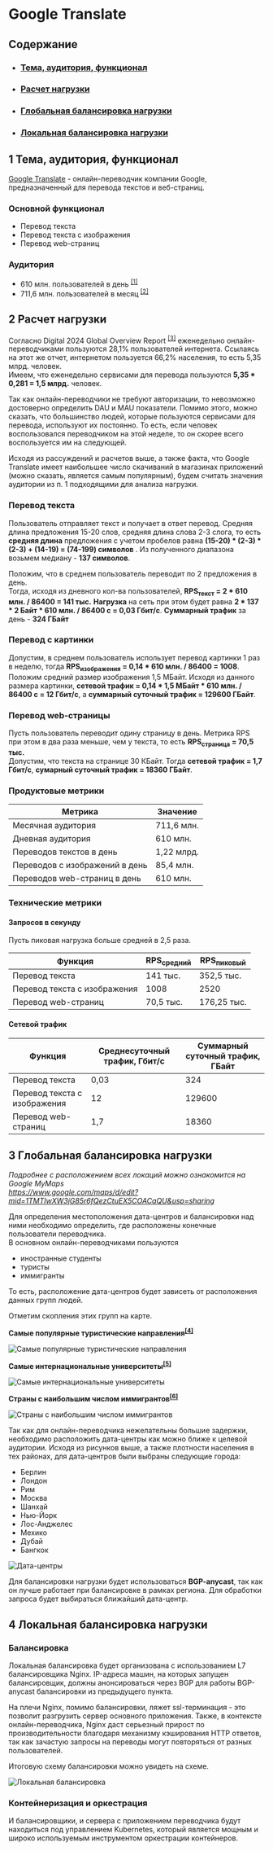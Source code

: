 # Google Translate

## Содержание

- ### [Тема, аудитория, функционал](#1-тема-аудитория-функционал)
- ### [Расчет нагрузки](#2-расчет-нагрузки)
- ### [Глобальная балансировка нагрузки](#3-глобальная-балансировка-нагрузки)
- ### [Локальная балансировка нагрузки](#4-локальная-балансировка-нагрузки)

## 1 Тема, аудитория, функционал

[Google Translate](https://translate.google.com/) - онлайн-переводчик компании Google, предназначенный для перевода текстов и веб-страниц.

### Основной функционал

- Перевод текста
- Перевод текста с изображения
- Перевод web-страниц

### Аудитория

- 610 млн. пользователей в день <sup>[\[1\]](https://en.wikipedia.org/wiki/Google_Translate)</sup>
- 711,6 млн. пользователей в месяц <sup>[\[2\]](https://pro.similarweb.com/#/digitalsuite/websiteanalysis/overview/website-performance/*/999/1m?webSource=Total&key=translate.google.com)</sup>

## 2 Расчет нагрузки

Согласно Digital 2024 Global Overview Report <sup>[\[3\]](https://datareportal.com/reports/digital-2024-global-overview-report)</sup> еженедельно онлайн-переводчиками пользуются 28,1% пользователей интернета. Ссылаясь на этот же отчет, интернетом пользуется 66,2% населения, то есть 5,35 млрд. человек.  
Имеем, что еженедельно сервисами для перевода пользуются **5,35 \* 0,281 = 1,5 млрд.** человек.

Так как онлайн-переводчики не требуют авторизации, то невозможно достоверно определить DAU и MAU показатели. Помимо этого, можно сказать, что большинство людей, которые пользуются сервисами для перевода, используют их постоянно. То есть, если человек воспользовался переводчиком на этой неделе, то он скорее всего воспользуется им на следующей.

Исходя из рассуждений и расчетов выше, а также факта, что Google Translate имеет наибольшее число скачиваний в магазинах приложений (можно сказать, является самым популярным), будем считать значения аудитории из п. 1 подходящими для анализа нагрузки.

### Перевод текста

Пользователь отправляет текст и получает в ответ перевод. Средняя длина предложения 15-20 слов, средняя длина слова 2-3 слога, то есть **средняя длина** предложения с учетом пробелов равна **(15-20) \* (2-3) \* (2-3) + (14-19) = (74-199) символов** . Из полученного диапазона возьмем медиану - **137 символов**.

Положим, что в среднем пользователь переводит по 2 предложения в день.  
Тогда, исходя из дневного кол-ва пользователей, **RPS<sub>текст</sub> = 2 \* 610 млн. / 86400 = 141 тыс.** **Нагрузка** на сеть при этом будет равна **2 \* 137 \* 2 Байт \* 610 млн. / 86400 c = 0,03 Гбит/c**. **Суммарный трафик** за день - **324 ГБайт**

### Перевод с картинки

Допустим, в среднем пользователь использует перевод картинки 1 раз в неделю, тогда **RPS<sub>изображения</sub> = 0,14 \* 610 млн. / 86400 = 1008**.  
Положим средний размер изображения 1,5 МБайт. Исходя из данного размера картинки, **сетевой трафик = 0,14 \* 1,5 МБайт \* 610 млн. / 86400 с = 12 Гбит/c**, а **суммарный суточный трафик = 129600 ГБайт**.

### Перевод web-страницы

Пусть пользователь переводит одину страницу в день. Метрика RPS при этом в два раза меньше, чем у текста, то есть **RPS<sub>страница</sub> = 70,5 тыс.**  
Допустим, что текста на странице 30 КБайт. Тогда **сетевой трафик = 1,7 Гбит/c**, **сумарный суточный трафик = 18360 ГБайт**.

### Продуктовые метрики

| Метрика                        | Значение   |
| ------------------------------ | ---------- |
| Месячная аудитория             | 711,6 млн. |
| Дневная аудитория              | 610 млн.   |
| Переводов текстов в день       | 1,22 млрд. |
| Переводов с изображений в день | 85,4 млн.  |
| Переводов web-страниц в день   | 610 млн.   |

### Технические метрики

#### Запросов в секунду

Пусть пиковая нагрузка больше средней в 2,5 раза.

| Функция                      | RPS<sub>средний</sub> | RPS<sub>пиковый</sub> |
| ---------------------------- | --------------------- | --------------------- |
| Перевод текста               | 141 тыс.              | 352,5 тыс.            |
| Перевод текста с изображения | 1008                  | 2520                  |
| Перевод web-страниц          | 70,5 тыс.             | 176,25 тыс.           |

#### Сетевой трафик

| Функция                      | Среднесуточный трафик, Гбит/с | Суммарный суточный трафик, ГБайт |
| ---------------------------- | ----------------------------- | -------------------------------- |
| Перевод текста               | 0,03                          | 324                              |
| Перевод текста с изображения | 12                            | 129600                           |
| Перевод web-страниц          | 1,7                           | 18360                            |

## 3 Глобальная балансировка нагрузки

_Подробнее с расположением всех локаций можно ознакомится на Google MyMaps  
https://www.google.com/maps/d/edit?mid=1TMTIwXW3jG85r6fQezCtuEX5COACaQU&usp=sharing_

Для определения местоположения дата-центров и балансировки над ними необходимо определить, где расположены конечные пользователи переводчика.  
В основном онлайн-переводчиками пользуются

- иностранные студенты
- туристы
- иммигранты

То есть, расположение дата-центров будет зависеть от расположения данных групп людей.

Отметим скопления этих групп на карте.

**Самые популярные туристические направления<sup>[\[4\]](https://studyinternational.com/news/most-visited-countries-in-the-world/)</sup>**

![Самые популярные туристические направления](img/tourism.png)

**Самые интернациональные университеты<sup>[\[5\]](https://www.timeshighereducation.com/student/best-universities/most-international-universities-world)</sup>**

![Самые интернациональные университеты](img/internationalUniversities.png)

**Страны с наибольшим числом иммигрантов<sup>[\[6\]](https://www.un.org/en/development/desa/population/migration/data/estimates2/data/UN_MigrantStockTotal_2019.xlsx)</sup>**

![Страны с наибольшим числом иммигрантов](img/immigrants.png)

Так как для онлайн-переводчика нежелательны большие задержки, необходимо расположить дата-центры как можно ближе к целевой аудитории. Исходя из рисунков выше, а также плотности населения в тех районах, для дата-центров были выбраны следующие города:

- Берлин
- Лондон
- Рим
- Москва
- Шанхай
- Нью-Йорк
- Лос-Анджелес
- Мехико
- Дубай
- Бангкок

![Дата-центры](img/dataCenters.png)

Для балансировки нагрузки будет использоваться **BGP-anycast**, так как он лучше работает при балансировке в рамках региона. Для обработки запроса будет выбираться ближайший дата-центр.

## 4 Локальная балансировка нагрузки

### Балансировка

Локальная балансировка будет организована с использованием L7 балансировщика Nginx. IP-адреса машин, на которых запущен балансировщик, должны анонсироваться через BGP для работы BGP-anycast балансировки из предыдущего пункта.

На плечи Nginx, помимо балансировки, ляжет ssl-терминация - это позволит разгрузить сервер основного приложения. Также, в контексте онлайн-переводчика, Nginx даст серьезный прирост по производительности благодаря механизму кэширования HTTP ответов, так как зачастую запросы на переводы могут повторяться от разных пользователей.

Итоговую схему балансировки можно увидеть на схеме.

![Локальная балансировка](img/localBalance.png)

### Контейнеризация и оркестрация

И балансировщики, и сервера с приложением переводчика будут находиться под управлением Kubernetes, который является мощным и широко используемым инструментом оркестрации контейнеров.
